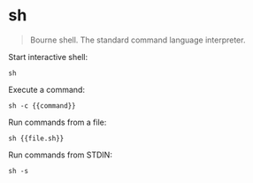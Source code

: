 sh
==

> Bourne shell.
> The standard command language interpreter.

Start interactive shell:

    sh

Execute a command:

    sh -c {{command}}

Run commands from a file:

    sh {{file.sh}}

Run commands from STDIN:

    sh -s
